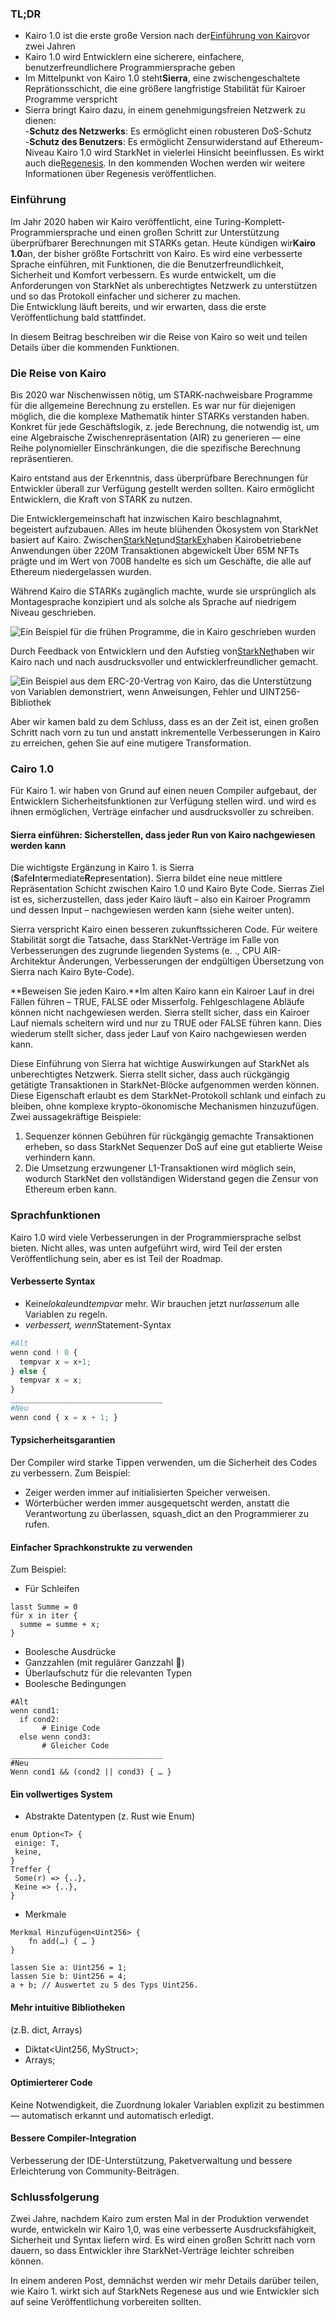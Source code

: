 ### TL;DR

* Kairo 1.0 ist die erste große Version nach der[Einführung von Kairo](https://medium.com/starkware/hello-cairo-3cb43b13b209)vor zwei Jahren
* Kairo 1.0 wird Entwicklern eine sicherere, einfachere, benutzerfreundlichere Programmiersprache geben
* Im Mittelpunkt von Kairo 1.0 steht**Sierra**, eine zwischengeschaltete Reprätionsschicht, die eine größere langfristige Stabilität für Kairoer Programme verspricht
* Sierra bringt Kairo dazu, in einem genehmigungsfreien Netzwerk zu dienen:\
  -**Schutz des Netzwerks**: Es ermöglicht einen robusteren DoS-Schutz\
  -**Schutz des Benutzers**: Es ermöglicht Zensurwiderstand auf Ethereum-Niveau Kairo 1.0 wird StarkNet in vielerlei Hinsicht beeinflussen. Es wirkt auch die[Regenesis](https://medium.com/starkware/regenesis-starknets-no-sweat-state-reset-e296b12b80ae). In den kommenden Wochen werden wir weitere Informationen über Regenesis veröffentlichen.

### Einführung

Im Jahr 2020 haben wir Kairo veröffentlicht, eine Turing-Komplett-Programmiersprache und einen großen Schritt zur Unterstützung überprüfbarer Berechnungen mit STARKs getan. Heute kündigen wir**Kairo 1.0**an, der bisher größte Fortschritt von Kairo. Es wird eine verbesserte Sprache einführen, mit Funktionen, die die Benutzerfreundlichkeit, Sicherheit und Komfort verbessern. Es wurde entwickelt, um die Anforderungen von StarkNet als unberechtigtes Netzwerk zu unterstützen und so das Protokoll einfacher und sicherer zu machen.\
Die Entwicklung läuft bereits, und wir erwarten, dass die erste Veröffentlichung bald stattfindet.

In diesem Beitrag beschreiben wir die Reise von Kairo so weit und teilen Details über die kommenden Funktionen.

### Die Reise von Kairo

Bis 2020 war Nischenwissen nötig, um STARK-nachweisbare Programme für die allgemeine Berechnung zu erstellen. Es war nur für diejenigen möglich, die die komplexe Mathematik hinter STARKs verstanden haben. Konkret für jede Geschäftslogik, z. jede Berechnung, die notwendig ist, um eine Algebraische Zwischenrepräsentation (AIR) zu generieren — eine Reihe polynomieller Einschränkungen, die die spezifische Berechnung repräsentieren.

Kairo entstand aus der Erkenntnis, dass überprüfbare Berechnungen für Entwickler überall zur Verfügung gestellt werden sollten. Kairo ermöglicht Entwicklern, die Kraft von STARK zu nutzen.

Die Entwicklergemeinschaft hat inzwischen Kairo beschlagnahmt, begeistert aufzubauen. Alles im heute blühenden Ökosystem von StarkNet basiert auf Kairo. Zwischen[StarkNet](https://starkware.co/starknet/)und[StarkEx](https://starkware.co/starkex/)haben Kairobetriebene Anwendungen über 220M Transaktionen abgewickelt Über 65M NFTs prägte und im Wert von 700B handelte es sich um Geschäfte, die alle auf Ethereum niedergelassen wurden.

Während Kairo die STARKs zugänglich machte, wurde sie ursprünglich als Montagesprache konzipiert und als solche als Sprache auf niedrigem Niveau geschrieben.

![Ein Beispiel für die frühen Programme, die in Kairo geschrieben wurden](/assets/cairocode_01.png "Ein Beispiel für die frühen Programme, die in Kairo geschrieben wurden")

Durch Feedback von Entwicklern und den Aufstieg von[StarkNet](https://starkware.co/starknet/)haben wir Kairo nach und nach ausdrucksvoller und entwicklerfreundlicher gemacht.

![Ein Beispiel aus dem ERC-20-Vertrag von Kairo, das die Unterstützung von Variablen demonstriert, wenn Anweisungen, Fehler und UINT256-Bibliothek](/assets/cairocode_02.png "Ein Beispiel aus dem ERC-20-Vertrag von Kairo, das die Unterstützung von Variablen demonstriert, wenn Anweisungen, Fehler und UINT256-Bibliothek")

Aber wir kamen bald zu dem Schluss, dass es an der Zeit ist, einen großen Schritt nach vorn zu tun und anstatt inkrementelle Verbesserungen in Kairo zu erreichen, gehen Sie auf eine mutigere Transformation.

### Cairo 1.0

Für Kairo 1. wir haben von Grund auf einen neuen Compiler aufgebaut, der Entwicklern Sicherheitsfunktionen zur Verfügung stellen wird. und wird es ihnen ermöglichen, Verträge einfacher und ausdrucksvoller zu schreiben.

#### Sierra einführen: Sicherstellen, dass jeder Run von Kairo nachgewiesen werden kann

Die wichtigste Ergänzung in Kairo 1. is Sierra (**S**afe**I**nt**e**rmediate**R**ep**r**esent**a**tion). Sierra bildet eine neue mittlere Repräsentation Schicht zwischen Kairo 1.0 und Kairo Byte Code. Sierras Ziel ist es, sicherzustellen, dass jeder Kairo läuft – also ein Kairoer Programm und dessen Input – nachgewiesen werden kann (siehe weiter unten).

Sierra verspricht Kairo einen besseren zukunftssicheren Code. Für weitere Stabilität sorgt die Tatsache, dass StarkNet-Verträge im Falle von Verbesserungen des zugrunde liegenden Systems (e. ., CPU AIR-Architektur Änderungen, Verbesserungen der endgültigen Übersetzung von Sierra nach Kairo Byte-Code).

**Beweisen Sie jeden Kairo.**Im alten Kairo kann ein Kairoer Lauf in drei Fällen führen – TRUE, FALSE oder Misserfolg. Fehlgeschlagene Abläufe können nicht nachgewiesen werden. Sierra stellt sicher, dass ein Kairoer Lauf niemals scheitern wird und nur zu TRUE oder FALSE führen kann. Dies wiederum stellt sicher, dass jeder Lauf von Kairo nachgewiesen werden kann.

Diese Einführung von Sierra hat wichtige Auswirkungen auf StarkNet als unberechtigtes Netzwerk. Sierra stellt sicher, dass auch rückgängig getätigte Transaktionen in StarkNet-Blöcke aufgenommen werden können. Diese Eigenschaft erlaubt es dem StarkNet-Protokoll schlank und einfach zu bleiben, ohne komplexe krypto-ökonomische Mechanismen hinzuzufügen.\
Zwei aussagekräftige Beispiele:

1. Sequenzer können Gebühren für rückgängig gemachte Transaktionen erheben, so dass StarkNet Sequenzer DoS auf eine gut etablierte Weise verhindern kann.
2. Die Umsetzung erzwungener L1-Transaktionen wird möglich sein, wodurch StarkNet den vollständigen Widerstand gegen die Zensur von Ethereum erben kann.

### **Sprachfunktionen**

Kairo 1.0 wird viele Verbesserungen in der Programmiersprache selbst bieten. Nicht alles, was unten aufgeführt wird, wird Teil der ersten Veröffentlichung sein, aber es ist Teil der Roadmap.

#### **Verbesserte Syntax**

* Keine*lokale*und*tempvar* mehr. Wir brauchen jetzt nur*lassen*um alle Variablen zu regeln.
* *verbessert, wenn*Statement-Syntax

```python
#Alt
wenn cond ! 0 {
  tempvar x = x+1;
} else {
  tempvar x = x;
}
__________________________________
#Neu
wenn cond { x = x + 1; }
```

#### **Typsicherheitsgarantien**

Der Compiler wird starke Tippen verwenden, um die Sicherheit des Codes zu verbessern. Zum Beispiel:

* Zeiger werden immer auf initialisierten Speicher verweisen.
* Wörterbücher werden immer ausgequetscht werden, anstatt die Verantwortung zu überlassen, squash_dict an den Programmierer zu rufen.

#### **Einfacher Sprachkonstrukte zu verwenden**

Zum Beispiel:

* Für Schleifen

```
lasst Summe = 0
für x in iter {
  summe = summe + x;
}
```

* Boolesche Ausdrücke
* Ganzzahlen (mit regulärer Ganzzahl 👯)
* Überlaufschutz für die relevanten Typen
* Boolesche Bedingungen

```
#Alt
wenn cond1:
  if cond2:
       # Einige Code
  else wenn cond3:
       # Gleicher Code
__________________________________
#Neu
Wenn cond1 && (cond2 || cond3) { … }
```

#### **Ein vollwertiges System**

* Abstrakte Datentypen (z. Rust wie Enum)

```
enum Option<T> {
 einige: T,
 keine,
}
Treffer {
 Some(r) => {..},
 Keine => {..},
}
```

* Merkmale

```
Merkmal Hinzufügen<Uint256> {
    fn add(…) { … }
}

lassen Sie a: Uint256 = 1;
lassen Sie b: Uint256 = 4;
a + b; // Auswertet zu 5 des Typs Uint256.
```

#### **Mehr intuitive Bibliotheken**

(z.B. dict, Arrays)

* Diktat<Uint256, MyStruct>;
* Arrays<MyOtherStruct>;

#### **Optimierterer Code**

Keine Notwendigkeit, die Zuordnung lokaler Variablen explizit zu bestimmen — automatisch erkannt und automatisch erledigt.

#### **Bessere Compiler-Integration**

Verbesserung der IDE-Unterstützung, Paketverwaltung und bessere Erleichterung von Community-Beiträgen.

### **Schlussfolgerung**

Zwei Jahre, nachdem Kairo zum ersten Mal in der Produktion verwendet wurde, entwickeln wir Kairo 1,0, was eine verbesserte Ausdrucksfähigkeit, Sicherheit und Syntax liefern wird. Es wird einen großen Schritt nach vorn dauern, so dass Entwickler ihre StarkNet-Verträge leichter schreiben können.

In einem anderen Post, demnächst werden wir mehr Details darüber teilen, wie Kairo 1. wirkt sich auf StarkNets Regenese aus und wie Entwickler sich auf seine Veröffentlichung vorbereiten sollten.